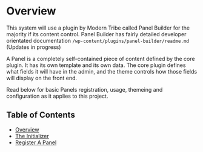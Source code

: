 # Overview 

This system will use a plugin by Modern Tribe called Panel Builder for the majority if its content control. Panel Builder has fairly detailed developer orientated documentation `/wp-content/plugins/panel-builder/readme.md` (Updates in progress)

A Panel is a completely self-contained piece of content defined by the core plugin.
It has its own template and its own data. The core plugin defines what fields it
will have in the admin, and the theme controls how those fields will display
on the front end.

Read below for basic Panels registration, usage, themeing and configuration as it applies to this project.

## Table of Contents

* [Overview](/docs/panels/README.md)
* [The Initializer](/docs/panels/initializer.md)
* [Register A Panel](/docs/panels/register.md)